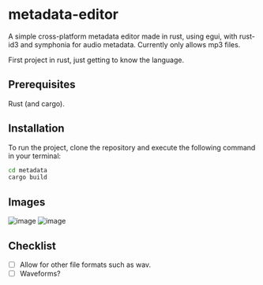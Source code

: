 # metadata-editor
A simple cross-platform metadata editor made in rust, using egui, with rust-id3 and symphonia for audio metadata.
Currently only allows mp3 files.

First project in rust, just getting to know the language.

## Prerequisites
Rust (and cargo).

## Installation
To run the project, clone the repository and execute the following command in your terminal:
```bash
cd metadata
cargo build
```

## Images
![image](https://i.imgur.com/rMDgWvs.png)
![image](https://i.imgur.com/al6UhXX.png)
## Checklist
- [ ] Allow for other file formats such as wav.
- [ ] Waveforms? 
